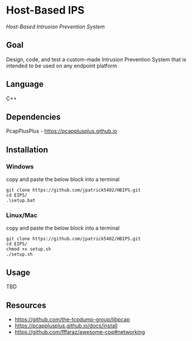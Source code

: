 # Host-Based IPS
_Host-Based Intrusion Prevention System_

## Goal
Design, code, and test a custom-made Intrusion Prevention System that is intended to be used on any endpoint platform

## Language
C++

## Dependencies
PcapPlusPlus - https://pcapplusplus.github.io

## Installation
### Windows
copy and paste the below block into a terminal
```
git clone https://github.com/jpatrick5402/HBIPS.git
cd EIPS/
.\setup.bat
```
### Linux/Mac
copy and paste the below block into a terminal
```
git clone https://github.com/jpatrick5402/HBIPS.git
cd EIPS/
chmod +x setup.sh
./setup.sh
```
## Usage

TBD

## Resources
- https://github.com/the-tcpdump-group/libpcap
- https://pcapplusplus.github.io/docs/install
- https://github.com/fffaraz/awesome-cpp#networking
